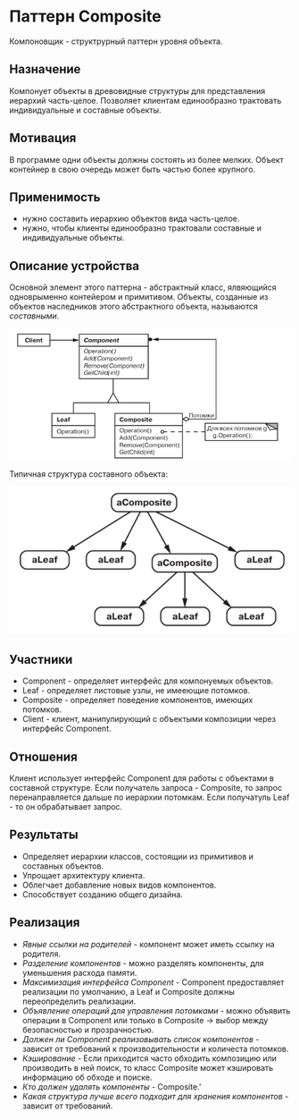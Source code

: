 # Паттерн Composite

Компоновщик - структрурный паттерн уровня объекта.

## Назначение

Компонует объекты в древовидные структуры для представления иерархий  часть-целое. Позволяет клиентам единообразно трактовать индивидуальные и составные объекты.

## Мотивация

В программе одни объекты должны состоять из более мелких. Объект контейнер в свою очередь может быть частью более крупного.

## Применимость

* нужно составить иерархию объектов вида часть-целое.
* нужно, чтобы клиенты единообразно трактовали составные и индивидуальные объекты.

## Описание устройства

Основной элемент этого паттерна - абстрактный класс, ялвяющийся одноврыменно контейером и примитивом. Объекты, созданные из объектов наследников этого абстрактного объекта, называются *составными*.

![1733151089397](images/desrciption/1733151089397.png)

Типичная структура составного объекта:

![1733151270819](images/desrciption/1733151270819.png)

## Участники

* Component - определяет интерфейс для компонуемых объектов.
* Leaf - определяет листовые узлы, не имееющие потомков.
* Composite - определяет поведение компонентов, имеющих потомков.
* Client - клиент, манипулирующий с объектыми композиции через интерфейс Component.

## Отношения

Клиент использует интерфейс Component для работы с объектами в составной структуре. Если получатель запроса - Composite, то запрос перенаправляется дальше по иерархии потомкам. Если получатуль Leaf - то он обрабатывает запрос.

## Результаты

* Определяет иерархии классов, состоящии из примитивов и составных объектов.
* Упрощает архитектуру клиента.
* Облегчает добавление новых видов компонентов.
* Способствует созданию общего дизайна.

## Реализация

* *Явные ссылки на родителей* - компонент может иметь ссылку на родителя.
* *Разделение компонентов* - можно разделять компоненты, для уменьшения расхода памяти.
* *Максимизация интерфейса Component* - Component предоставляет реализации по умолчанию, а Leaf и Composite должны переопределить реализации.
* *Объявление операций для управления потомками* - можно объявить операции в Component или только в Composite -> выбор между безопасностью и прозрачностью.
* *Должен ли Component  реализовывать список компонентов* - зависит от требований к производительности и количеста потомков.
* *Кэширование* - Если приходится часто обходить композицию или производить в ней поиск, то класс Composite может кэшировать информацию об обходе и поиске.
* *Кто должен удалять компоненты* - Composite.'
* *Какая структура лучше всего подходит для хранения компонентов* - зависит от требований.
